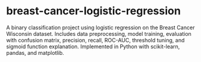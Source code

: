 # breast-cancer-logistic-regression
A binary classification project using logistic regression on the Breast Cancer Wisconsin dataset. Includes data preprocessing, model training, evaluation with confusion matrix, precision, recall, ROC-AUC, threshold tuning, and sigmoid function explanation. Implemented in Python with scikit-learn, pandas, and matplotlib.
